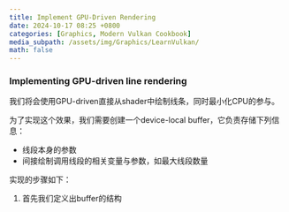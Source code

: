 ```yaml
---
title: Implement GPU-Driven Rendering
date: 2024-10-17 08:25 +0800
categories: [Graphics, Modern Vulkan Cookbook]
media_subpath: /assets/img/Graphics/LearnVulkan/
math: false
---
```


### Implementing GPU-driven line rendering

我们将会使用GPU-driven直接从shader中绘制线条，同时最小化CPU的参与。

为了实现这个效果，我们需要创建一个device-local buffer，它负责存储下列信息：

- 线段本身的参数
- 间接绘制调用线段的相关变量与参数，如最大线段数量

实现的步骤如下：

1. 首先我们定义出buffer的结构

   ```
   
   ```

   